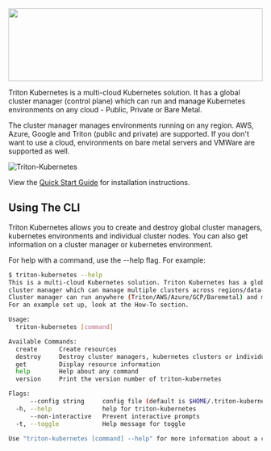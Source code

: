 <a>
  <img src="https://www.joyent.com/assets/img/external/triton-kubernetes.svg" width="100%" height="144">
</a>

Triton Kubernetes is a multi-cloud Kubernetes solution. It has a global cluster manager (control plane) which can run and manage Kubernetes environments on any cloud - Public, Private or Bare Metal.

The cluster manager manages environments running on any region. AWS, Azure, Google and Triton (public and private) are supported. If you don't want to use a cloud, environments on bare metal servers and VMWare are supported as well.

![Triton-Kubernetes](docs/imgs/Triton-Kubernetes.png)

View the [Quick Start Guide](docs/guide/) for installation instructions.

## Using The CLI

Triton Kubernetes allows you to create and destroy global cluster managers, kubernetes environments and individual cluster nodes. You can also get information on a cluster manager or kubernetes environment.

For help with a command, use the --help flag. For example:

```bash
$ triton-kubernetes --help
This is a multi-cloud Kubernetes solution. Triton Kubernetes has a global
cluster manager which can manage multiple clusters across regions/data-centers and/or clouds. 
Cluster manager can run anywhere (Triton/AWS/Azure/GCP/Baremetal) and manage Kubernetes environments running on any region of any supported cloud.
For an example set up, look at the How-To section.

Usage:
  triton-kubernetes [command]

Available Commands:
  create      Create resources
  destroy     Destroy cluster managers, kubernetes clusters or individual kubernetes cluster nodes.
  get         Display resource information
  help        Help about any command
  version     Print the version number of triton-kubernetes

Flags:
      --config string     config file (default is $HOME/.triton-kubernetes.yaml)
  -h, --help              help for triton-kubernetes
      --non-interactive   Prevent interactive prompts
  -t, --toggle            Help message for toggle

Use "triton-kubernetes [command] --help" for more information about a command.
```
